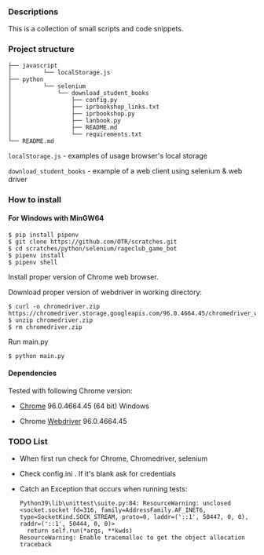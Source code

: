 ### Descriptions

This is a collection of small scripts and code snippets.

### Project structure

```
├── javascript
│         └── localStorage.js
├── python
│         └── selenium
│             └── download_student_books
│                 ├── config.py
│                 ├── iprbookshop_links.txt
│                 ├── iprbookshop.py
│                 ├── lanbook.py
│                 ├── README.md
│                 └── requirements.txt
└── README.md
```

`localStorage.js` - examples of usage browser's local storage

`download_student_books` - example of a web client using selenium & web driver

### How to install

#### For Windows with MinGW64
    $ pip install pipenv
    $ git clone https://github.com/OTR/scratches.git
    $ cd scratches/python/selenium/rageclub_game_bot
    $ pipenv install
    $ pipenv shell

Install proper version of Chrome web browser.

Download proper version of webdriver in working directory:

    $ curl -o chromedriver.zip https://chromedriver.storage.googleapis.com/96.0.4664.45/chromedriver_win32.zip
    $ unzip chromedriver.zip
    $ rm chromedriver.zip

Run main.py

    $ python main.py

#### Dependencies

Tested with following Chrome version:

* [Chrome](https://www.google.com/intl/en_us/chrome/) 96.0.4664.45 (64 bit) 
  Windows
  
* Chrome [Webdriver](https://chromedriver.storage.googleapis.com/index.html?path=96.0.4664.45/) 96.0.4664.45

### TODO List

* When first run check for Chrome, Chromedriver, selenium

* Check config.ini . If it's blank ask for credentials

* Catch an Exception that occurs when running tests:
  
      Python39\lib\unittest\suite.py:84: ResourceWarning: unclosed <socket.socket fd=316, family=AddressFamily.AF_INET6, type=SocketKind.SOCK_STREAM, proto=0, laddr=('::1', 50447, 0, 0), raddr=('::1', 50444, 0, 0)>
        return self.run(*args, **kwds)
      ResourceWarning: Enable tracemalloc to get the object allocation traceback
